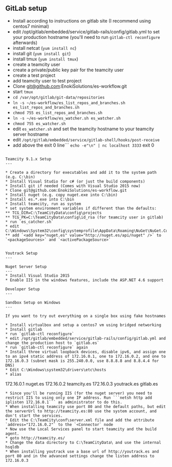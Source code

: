 GitLab setup
---

* Install according to instructions on gitlab site (I recommend using centos7 minimal)
* edit /opt/gitlab/embedded/service/gitlab-rails/config/gitlab.yml to set your production hostname (you'll need to run `gitlab-ctl reconfigure` afterwards)
* install netcat (`yum install nc`)
* install git (`yum install git`)
* install tmux (`yum install tmux`)
* create a teamcity user
* create a private/public key pair for the teamcity user
* create a test project
* add teamcity user to test project
* Clone git@github.com:EnokiSolutions/es-workflow.git
* start `tmux`
* `cd /var/opt/gitlab/git-data/repositories`
* `ln -s ~/es-workflow/es_list_repos_and_branches.sh es_list_repos_and_branches.sh`
* `chmod 755 es_list_repos_and_branches.sh`
* `ln -s ~/es-workflow/es_watcher.sh es_watcher.sh`
* `chmod 755 es_watcher.sh`
* edit `es_watcher.sh` and set the teamcity hostname to your teamcity server hostname
* edit `/opt/gitlab/embedded/service/gitlab-shell/hooks/post-receive`
* add above the exit 0 line```
  `echo -e"\n" | nc localhost 3333`
  exit 0
```

Teamcity 9.1.x Setup
---

* Create a directory for executables and add it to the system path (e.g. C:\bin)
* Install Visual Studio for c# (or just the build components)
* Install git if needed (Comes with Visual Studio 2015 now)
* Clone git@github.com:EnokiSolutions/es-workflow.git
* Install nuget (e.g. copy nuget.exe into C:\bin)
* Install es.*.exe into C:\bin
* Install teamcity, run as system
* set system environment variables if different than the defaults:
** TCG_DIR=C:\TeamCityData\config\projects
** TCG_PK=C:\TeamCityData\config\id_rsa (for teamcity user in gitlab)
* run `es_catcher.sh`
* edit C:\Windows\System32\config\systemprofile\AppData\Roaming\NuGet\NuGet.Config
** add `<add key="nuget.es" value="http://nuget.es/api/nuget" />` to `<packageSources>` and `<activePackageSource>`


Youtrack Setup
---

Nuget Server Setup
---
* Install Visual Studio 2015
* Enable IIS in the windows features, include the ASP.NET 4.6 support

Developer Setup
---

Sandbox Setup on Windows
---

If you want to try out everything on a single box using fake hostnames

* Install virtualbox and setup a centos7 vm using bridged networking
* Install gitlab
* run `gitlab-ctl reconfigure`
* edit /opt/gitlab/embedded/service/gitlab-rails/config/gitlab.yml and change the production host to `gitlab.es`
* run `gitlab-ctl reconfigure` again
* Install three virtual loopback devices, disable ipv6, and assign one to an ipv4 static address of 172.16.0.1, one to 172.16.0.2, and one to 172.16.0.3 (subnet mask is 255.240.0.0, use 8.8.8.8 and 8.8.4.4 for DNS)
* Edit C:\Windows\system32\drivers\etc\hosts
* alias
```
172.16.0.1	nuget.es
172.16.0.2	teamcity.es
172.16.0.3	youtrack.es
<ipaddr of virtual machine running gitlab>	gitlab.es
```
* Since you'll be running IIS (for the nuget server) you need to restrict IIS to using only one IP address. Run ```netsh http add iplisten 172.16.0.1``` as administrator to do this.
* When installing teamcity use port 80 and the default paths, but edit the serverUrl to http://teamcity.es:80 use the system account, and don't start the services.
* Edit the C:\TeamCity\conf\server.xml file and add the attribute `address="172.16.0.2"` to the `<Connector` node
* Now use the Local Services panel to start teamcity and the build agent.
* goto http://teamcity.es/
* Change the data directory to C:\TeamCityData\ and use the internal hsqldb
* When installing youtrack use a base url of http://youtrack.es and port 80 and in the advanced settings change the listen address to 172.16.0.3
